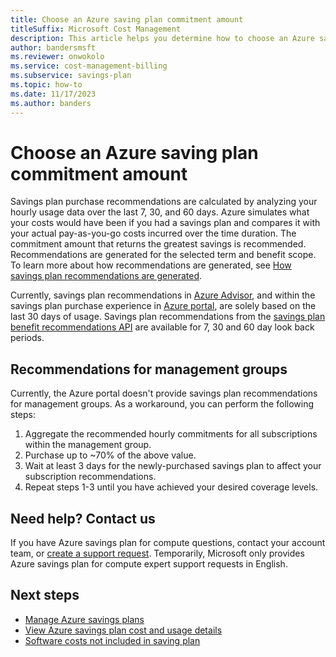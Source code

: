 ```yaml
---
title: Choose an Azure saving plan commitment amount
titleSuffix: Microsoft Cost Management
description: This article helps you determine how to choose an Azure saving plan commitment amount.
author: bandersmsft
ms.reviewer: onwokolo
ms.service: cost-management-billing
ms.subservice: savings-plan
ms.topic: how-to
ms.date: 11/17/2023
ms.author: banders
---
```


# Choose an Azure saving plan commitment amount

Savings plan purchase recommendations are calculated by analyzing your hourly usage data over the last 7, 30, and 60 days. Azure simulates what your costs would have been if you had a savings plan and compares it with your actual pay-as-you-go costs incurred over the time duration. The commitment amount that returns the greatest savings is recommended. Recommendations are generated for the selected term and benefit scope. To learn more about how recommendations are generated, see [How savings plan recommendations are generated](purchase-recommendations.md#how-savings-plan-recommendations-are-generated).

Currently, savings plan recommendations in [Azure Advisor](https://portal.azure.com/#view/Microsoft_Azure_Expert/AdvisorMenuBlade/~/Cost), and within the savings plan purchase experience in [Azure portal](https://portal.azure.com/), are solely based on the last 30 days of usage. Savings plan recommendations from the [savings plan benefit recommendations API](/rest/api/cost-management/benefit-recommendations/list) are available for 7, 30 and 60 day look back periods.

## Recommendations for management groups

Currently, the Azure portal doesn't provide savings plan recommendations for management groups. As a workaround, you can perform the following steps:
1. Aggregate the recommended hourly commitments for all subscriptions within the management group.
2. Purchase up to ~70% of the above value.
3. Wait at least 3 days for the newly-purchased savings plan to affect your subscription recommendations.
4. Repeat steps 1-3 until you have achieved your desired coverage levels.


## Need help? Contact us

If you have Azure savings plan for compute questions, contact your account team, or [create a support request](https://portal.azure.com/#blade/Microsoft_Azure_Support/HelpAndSupportBlade/newsupportrequest). Temporarily, Microsoft only provides Azure savings plan for compute expert support requests in English.

## Next steps

- [Manage Azure savings plans](manage-savings-plan.md)
- [View Azure savings plan cost and usage details](utilization-cost-reports.md)
- [Software costs not included in saving plan](software-costs-not-included.md)
